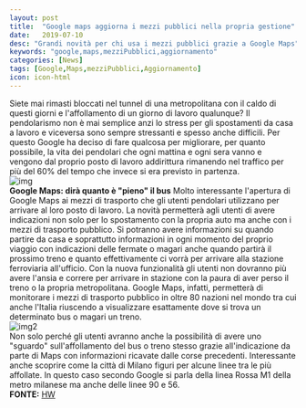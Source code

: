 ```yaml
---
layout: post
title:  "Google maps aggiorna i mezzi pubblici nella propria gestione"
date:   2019-07-10
desc: "Grandi novità per chi usa i mezzi pubblici grazie a Google Maps"
keywords: "google,maps,mezziPubblici,aggiornamento"
categories: [News]
tags: [Google,Maps,mezziPubblici,Aggiornamento]
icon: icon-html
---
```

Siete mai rimasti bloccati nel tunnel di una metropolitana con il caldo di questi giorni e l'affollamento di un giorno di lavoro qualunque? Il pendolarismo non è mai semplice anzi lo stress per gli spostamenti da casa a lavoro e viceversa sono sempre stressanti e spesso anche difficili. Per questo Google ha deciso di fare qualcosa per migliorare, per quanto possibile, la vita dei pendolari che ogni mattina e ogni sera vanno e vengono dal proprio posto di lavoro addirittura rimanendo nel traffico per più del 60% del tempo che invece si era previsto in partenza. <br>
![img](https://www.hwupgrade.it/immagini/280619_GoogleTransit_1.jpg) <br>
**Google Maps: dirà quanto è "pieno" il bus**
Molto interessante l'apertura di Google Maps ai mezzi di trasporto che gli utenti pendolari utilizzano per arrivare al loro posto di lavoro. La novità permetterà agli utenti di avere indicazioni non solo per lo spostamento con la propria auto ma anche con i mezzi di trasporto pubblico. Si potranno avere informazioni su quando partire da casa e soprattutto informazioni in ogni momento del proprio viaggio con indicazioni delle fermate o magari anche quando partirà il prossimo treno e quanto effettivamente ci vorrà per arrivare alla stazione ferroviaria all'ufficio.
Con la nuova funzionalità gli utenti non dovranno più avere l'ansia e correre per arrivare in stazione con la paura di aver perso il treno o la propria metropolitana. Google Maps, infatti, permetterà di monitorare i mezzi di trasporto pubblico in oltre 80 nazioni nel mondo tra cui anche l'Italia riuscendo a visualizzare esattamente dove si trova un determinato bus o magari un treno. <br>
![img2](https://www.hwupgrade.it/immagini/280619_GoogleTransit.jpg) <br>
Non solo perché gli utenti avranno anche la possibilità di avere uno "sguardo" sull'affollamento del bus o treno stesso grazie all'indicazione da parte di Maps con informazioni ricavate dalle corse precedenti. Interessante anche scoprire come la città di Milano figuri per alcune linee tra le più affollate. In questo caso secondo Google si parla della linea Rossa M1 della metro milanese ma anche delle linee 90 e 56. <br>
**FONTE:** [HW](http://bit.ly/2JAcFXm)
